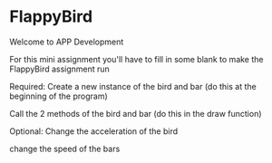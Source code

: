 # FlappyBird
Welcome to APP Development

For this mini assignment you'll have to fill in some blank to make the FlappyBird assignment run

Required:
Create a new instance of the bird and bar (do this at the beginning of the program)

Call the 2 methods of the bird and bar (do this in the draw function)

Optional:
Change the acceleration of the bird

change the speed of the bars


